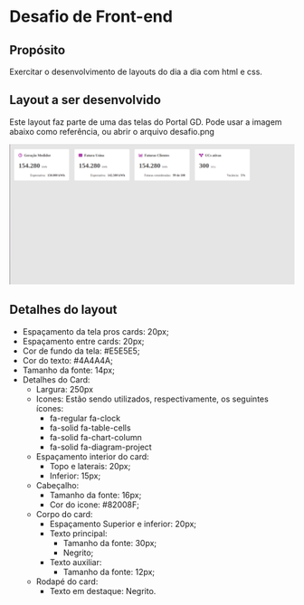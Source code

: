 # Desafio de Front-end

## Propósito
Exercitar o desenvolvimento de layouts do dia a dia com html e css.

## Layout a ser desenvolvido
Este layout faz parte de uma das telas do Portal GD. Pode usar a imagem abaixo como referência, ou abrir o arquivo desafio.png

![Protótipo do desafio](desafio.png)

## Detalhes do layout
* Espaçamento da tela pros cards: 20px;
* Espaçamento entre cards: 20px;
* Cor de fundo da tela: #E5E5E5;
* Cor do texto: #4A4A4A;
* Tamanho da fonte: 14px;
* Detalhes do Card:
    * Largura: 250px
    * Icones: Estão sendo utilizados, respectivamente, os seguintes ícones:
        * fa-regular fa-clock
        * fa-solid fa-table-cells
        * fa-solid fa-chart-column
        * fa-solid fa-diagram-project
    * Espaçamento interior do card: 
        * Topo e laterais: 20px; 
        * Inferior: 15px;
    * Cabeçalho:
        * Tamanho da fonte: 16px;
        * Cor do icone: #82008F;
    * Corpo do card:
        * Espaçamento Superior e inferior: 20px;
        * Texto principal:
            * Tamanho da fonte: 30px;
            * Negrito;
        * Texto auxiliar:
            * Tamanho da fonte: 12px;
    * Rodapé do card:
        * Texto em destaque: Negrito.

